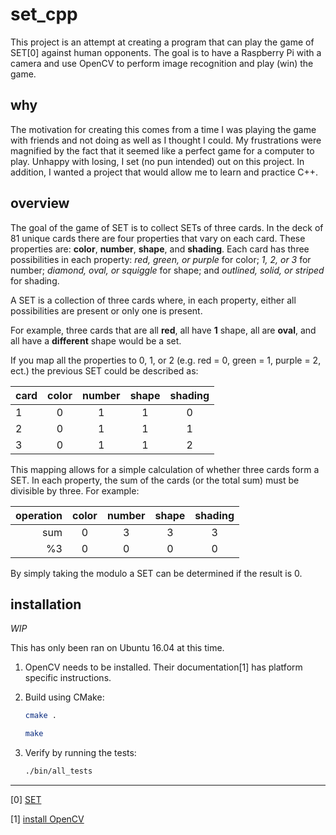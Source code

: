 # set_cpp

This project is an attempt at creating a program that can play the game of SET[0] against human opponents. The goal is to have a Raspberry Pi with a camera and use OpenCV to perform image recognition and play (win) the game.

## why

The motivation for creating this comes from a time I was playing the game with friends and not doing as well as I thought I could. My frustrations were magnified by the fact that it seemed like a perfect game for a computer to play. Unhappy with losing, I set (no pun intended) out on this project. In addition, I wanted a project that would allow me to learn and practice C++.

## overview

The goal of the game of SET is to collect SETs of three cards. In the deck of 81 unique cards there are four properties that vary on each card. These properties are: __color__, __number__, __shape__, and __shading__. Each card has three possibilities in each property: *red, green, or purple* for color; *1, 2, or 3* for number; *diamond, oval, or squiggle* for shape; and *outlined, solid, or striped* for shading.

A SET is a collection of three cards where, in each property, either all possibilities are present or only one is present.

For example, three cards that are all __red__, all have __1__ shape, all are __oval__, and all have a __different__ shape would be a set.

If you map all the properties to 0, 1, or 2 (e.g. red = 0, green = 1, purple = 2, ect.) the previous SET could be described as:

card | color | number | shape | shading  
-----|:-----:|:------:|:-----:|:-------:
  1  |   0   |   1    |   1   |   0  
  2  |   0   |   1    |   1   |   1  
  3  |   0   |   1    |   1   |   2  

This mapping allows for a simple calculation of whether three cards form a SET. In each property, the sum of the cards (or the total sum) must be divisible by three. For example:

operation | color | number | shape | shading  
----:|:-----:|:------:|:-----:|:-------:
 sum |   0   |   3    |   3   |   3  
 %3  |   0   |   0    |   0   |   0  

By simply taking the modulo a SET can be determined if the result is 0.

## installation

*WIP*

This has only been ran on Ubuntu 16.04 at this time.

1) OpenCV needs to be installed. Their documentation[1] has platform specific instructions.
2) Build using CMake:

    ```bash
    cmake .
    ```

    ```bash
    make
    ```

3) Verify by running the tests:

    ```bash
    ./bin/all_tests
    ```

----

[0] [SET](https://www.setgame.com/set)

[1] [install OpenCV](https://docs.opencv.org/master/df/d65/tutorial_table_of_content_introduction.html)
